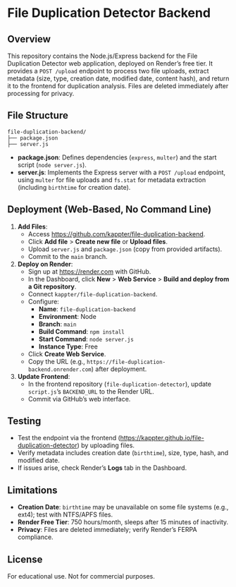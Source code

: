 # File Duplication Detector Backend

## Overview
This repository contains the Node.js/Express backend for the File Duplication Detector web application, deployed on Render’s free tier. It provides a `POST /upload` endpoint to process two file uploads, extract metadata (size, type, creation date, modified date, content hash), and return it to the frontend for duplication analysis. Files are deleted immediately after processing for privacy.

## File Structure
```
file-duplication-backend/
├── package.json
├── server.js
```

- **package.json**: Defines dependencies (`express`, `multer`) and the start script (`node server.js`).
- **server.js**: Implements the Express server with a `POST /upload` endpoint, using `multer` for file uploads and `fs.stat` for metadata extraction (including `birthtime` for creation date).

## Deployment (Web-Based, No Command Line)
1. **Add Files**:
   - Access https://github.com/kappter/file-duplication-backend.
   - Click **Add file** > **Create new file** or **Upload files**.
   - Upload `server.js` and `package.json` (copy from provided artifacts).
   - Commit to the `main` branch.
2. **Deploy on Render**:
   - Sign up at https://render.com with GitHub.
   - In the Dashboard, click **New** > **Web Service** > **Build and deploy from a Git repository**.
   - Connect `kappter/file-duplication-backend`.
   - Configure:
     - **Name**: `file-duplication-backend`
     - **Environment**: Node
     - **Branch**: `main`
     - **Build Command**: `npm install`
     - **Start Command**: `node server.js`
     - **Instance Type**: Free
   - Click **Create Web Service**.
   - Copy the URL (e.g., `https://file-duplication-backend.onrender.com`) after deployment.
3. **Update Frontend**:
   - In the frontend repository (`file-duplication-detector`), update `script.js`’s `BACKEND_URL` to the Render URL.
   - Commit via GitHub’s web interface.

## Testing
- Test the endpoint via the frontend (https://kappter.github.io/file-duplication-detector) by uploading files.
- Verify metadata includes creation date (`birthtime`), size, type, hash, and modified date.
- If issues arise, check Render’s **Logs** tab in the Dashboard.

## Limitations
- **Creation Date**: `birthtime` may be unavailable on some file systems (e.g., ext4); test with NTFS/APFS files.
- **Render Free Tier**: 750 hours/month, sleeps after 15 minutes of inactivity.
- **Privacy**: Files are deleted immediately; verify Render’s FERPA compliance.

## License
For educational use. Not for commercial purposes.